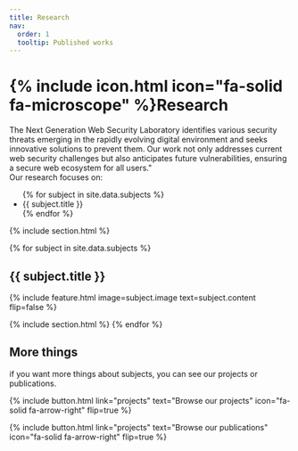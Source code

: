 ```yaml
---
title: Research
nav:
  order: 1
  tooltip: Published works
---
```


# {% include icon.html icon="fa-solid fa-microscope" %}Research

<div style="text-align: left;">
The Next Generation Web Security Laboratory identifies various security threats emerging in the rapidly evolving digital environment and seeks innovative solutions to prevent them. Our work not only addresses current web security challenges but also anticipates future vulnerabilities, ensuring a secure web ecosystem for all users."

</div>

<span>
Our research focuses on:
</span>

<ul>
  {% for subject in site.data.subjects %}
    <li>{{ subject.title }}</li>
  {% endfor %}
</ul>


{% include section.html %}

{% for subject in site.data.subjects %}
  <h2>{{ subject.title }}</h2>
  {% 
  include feature.html 
  image=subject.image 
  text=subject.content 
  flip=false
  %}

  {% include section.html %}
{% endfor %}

## More things
if you want more things about subjects, you can see our projects or publications.

{%
  include button.html
  link="projects"
  text="Browse our projects"
  icon="fa-solid fa-arrow-right"
  flip=true
%}

{%
  include button.html
  link="projects"
  text="Browse our publications"
  icon="fa-solid fa-arrow-right"
  flip=true
%}




